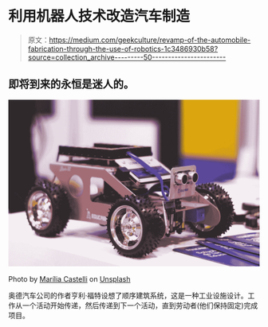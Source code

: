 # 利用机器人技术改造汽车制造

> 原文：<https://medium.com/geekculture/revamp-of-the-automobile-fabrication-through-the-use-of-robotics-1c3486930b58?source=collection_archive---------50----------------------->

## 即将到来的永恒是迷人的。

![](img/44ca6a95c45df90fd3a7778e8738799d.png)

Photo by [Marília Castelli](https://unsplash.com/@liacastelli?utm_source=medium&utm_medium=referral) on [Unsplash](https://unsplash.com?utm_source=medium&utm_medium=referral)

奥德汽车公司的作者亨利·福特设想了顺序建筑系统，这是一种工业设施设计。工作从一个活动开始传递，然后传递到下一个活动，直到劳动者(他们保持固定)完成项目。